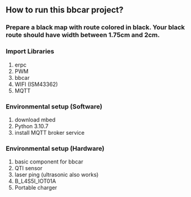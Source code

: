 ## How to run this bbcar project?

### Prepare a black map with route colored in black. Your black route should have width between 1.75cm and 2cm.

### Import Libraries

<ol>
    <li> erpc </li>
    <li> PWM </li>
    <li> bbcar </li>
    <li> WIFI (ISM43362) </li>
    <li> MQTT </li>
</ol>

### Environmental setup (Software)

<ol>
    <li> download mbed </li>
    <li> Python 3.10.7 </li>
    <li> install MQTT broker service </li>
</ol>

### Environmental setup (Hardware)

<ol>
    <li> basic component for bbcar </li>
    <li> QTI sensor </li>
    <li> laser ping (ultrasonic also works) </li>
    <li> B_L4S5I_IOT01A </li>
    <li> Portable charger </li>
</ol>
